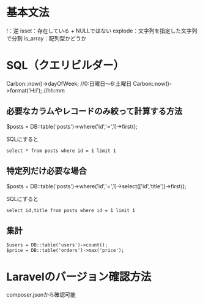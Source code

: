 # 基本文法

!：逆
isset：存在している + NULLではない
explode：文字列を指定した文字列で分割
is_array：配列型かどうか

# SQL（クエリビルダー）
Carbon::now()->dayOfWeek; //0:日曜日〜6:土曜日
Carbon::now()->format('H:i'); //hh:mm

## 必要なカラムやレコードのみ絞って計算する方法
$posts = DB::table('posts')->where('id','=',1)->first();

SQLにすると
```
select * from posts where id = 1 limit 1
```

## 特定列だけ必要な場合
$posts = DB::table('posts')->where('id','=',1)->select(['id','title'])->first(); 

SQLにすると
```
select id,title from posts where id = 1 limit 1
```


## 集計

```
$users = DB::table('users')->count();
$price = DB::table('orders')->max('price');
```

# Laravelのバージョン確認方法
composer.jsonから確認可能